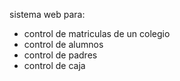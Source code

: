 sistema web para:
* control de matriculas de un colegio 
* control de alumnos
* control de padres
* control de caja

